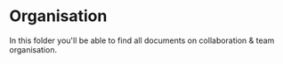 # Organisation

In this folder you'll be able to find all documents on collaboration & team organisation.
